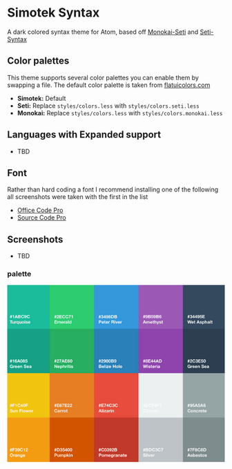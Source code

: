 # Simotek Syntax

A dark colored syntax theme for Atom, based off [Monokai-Seti](https://github.com/schmittyjd/monokai-seti) and [Seti-Syntax](https://github.com/jesseweed/seti-syntax)

## Color palettes
This theme supports several color palettes you can enable them by swapping a file. The default color palette is taken from [flatuicolors.com](http://flatuicolors.com/)
* **Simotek:** Default
* **Seti:** Replace `styles/colors.less` with `styles/colors.seti.less`
* **Monokai:** Replace `styles/colors.less` with `styles/colors.monokai.less`
## Languages with Expanded support
* TBD

## Font
Rather than hard coding a font I recommend installing one of the following all screenshots were taken with the first in the list
* [Office Code Pro](https://github.com/nathco/Office-Code-Pro)
* [Source Code Pro](https://github.com/adobe-fonts/source-code-pro)

## Screenshots
* TBD

### palette
 ![Screenshot](https://raw.githubusercontent.com/simotek/simotek-syntax/master/palettes/FLAT-UI-COLOR-PALETTE-FOR-SKETCH-1.jpg)
